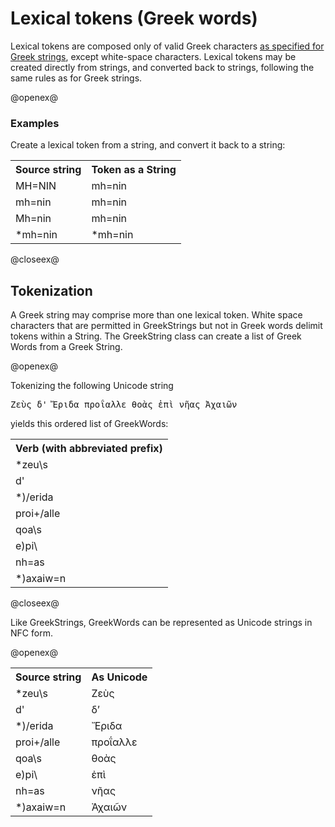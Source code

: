 # Lexical tokens (Greek words)

Lexical tokens are composed only of valid Greek characters [as specified for Greek strings](GreekString.html), except white-space characters.   Lexical tokens may be created directly from strings, and converted back to strings, following the same rules as for Greek strings.



@openex@

### Examples

Create a lexical token from a string, and convert it back to a string:

  
 <table concordion:execute="#result = getString(#wd)">
	<tr>
	  <th concordion:set="#wd">Source string</th>
	  <th concordion:assertEquals="#result">Token as a String</th>
	</tr>

<tr><td>MH=NIN</td><td>mh=nin</td></tr>
<tr><td>mh=nin</td><td>mh=nin</td></tr>
<tr><td>Mh=nin</td><td>mh=nin</td></tr>
<tr><td>*mh=nin</td><td>*mh=nin</td></tr>
	
   </table>
@closeex@



## Tokenization ##


A Greek string may comprise more than one lexical token.  White space characters that are permitted in GreekStrings but not in Greek words delimit tokens within a String. The GreekString class can create a list of Greek Words from a Greek String.

@openex@

Tokenizing the following Unicode string 
<pre concordion:set="#raw">Ζεὺς δ' Ἔριδα προΐαλλε θοὰς ἐπὶ νῆας Ἀχαιῶν
</pre>

yields  this ordered list of GreekWords:

 <table concordion:verifyRows="#token : getTokensInString(#raw)">
<tr><th concordion:assertEquals="#token">Verb (with abbreviated prefix)</th></tr>

<tr><td>*zeu\s</td></tr>
<tr><td>d'</td></tr>
<tr><td>*)/erida</td></tr>
<tr><td>proi+/alle</td></tr>
<tr><td>qoa\s</td></tr>
<tr><td>e)pi\</td></tr>
<tr><td>nh=as</td></tr>
<tr><td>*)axaiw=n</td></tr>
</table>




@closeex@



Like GreekStrings, GreekWords can be represented as Unicode strings in NFC form.


@openex@

 <table concordion:execute="#to = toUnicode(#from)">

<tr>
	  <th concordion:set="#from">Source string</th>
	  <th concordion:assertEquals="#to">As Unicode</th>
	</tr>
<tr><td>*zeu\s</td><td>Ζεὺς</td></tr>
<tr><td>d'</td><td>δʼ</td></tr>
<tr><td>*)/erida</td><td>Ἔριδα</td></tr>
<tr><td>proi+/alle</td><td>προΐαλλε</td></tr>
<tr><td>qoa\s</td><td>θοὰς</td></tr>
<tr><td>e)pi\</td><td>ἐπὶ</td></tr>
<tr><td>nh=as</td><td>νῆας</td></tr>
<tr><td>*)axaiw=n</td><td>Ἀχαιῶν</td></tr>
</table>
